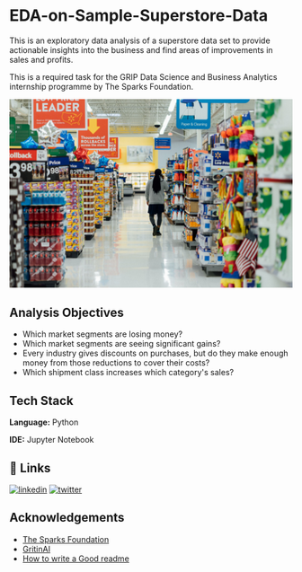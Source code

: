 # EDA-on-Sample-Superstore-Data
This is an exploratory data analysis of a superstore data set to provide actionable insights into the business and find areas of improvements in sales and profits.

This is a required task for the GRIP Data Science and Business Analytics internship programme by The Sparks Foundation.


![Logo](superstore.jpg)


## Analysis Objectives

- Which market segments are losing money?
- Which market segments are seeing significant gains?
- Every industry gives discounts on purchases, but do they make enough money from those reductions to cover their costs?
- Which shipment class increases which category's sales?

## Tech Stack

**Language:** Python

**IDE:** Jupyter Notebook


## 🔗 Links
[![linkedin](https://img.shields.io/badge/linkedin-0A66C2?style=for-the-badge&logo=linkedin&logoColor=white)](https://www.linkedin.com/in/ekene-splendor-ijeh-775506187/)
[![twitter](https://img.shields.io/badge/twitter-1DA1F2?style=for-the-badge&logo=twitter&logoColor=white)](https://twitter.com/kayson_ejay)
## Acknowledgements

 - [The Sparks Foundation](https://www.thesparksfoundationsingapore.org)
 - [GritinAI](https://gritinai.com)
 - [How to write a Good readme](https://bulldogjob.com/news/449-how-to-write-a-good-readme-for-your-github-project)
